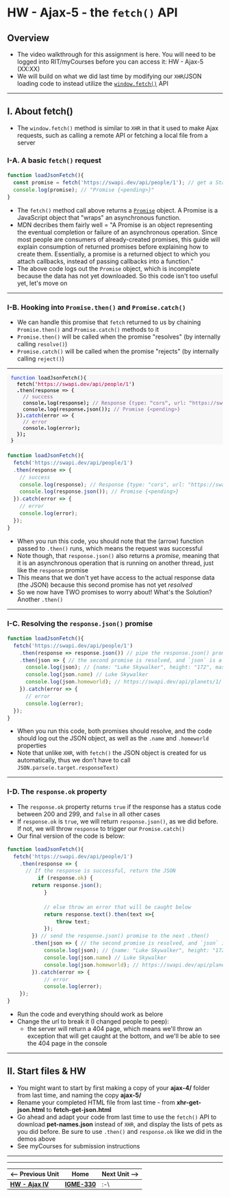 # HW - Ajax-5 - the `fetch()` API

## Overview

- The video walkthrough for this assignment is here. You will need to be logged into RIT/myCourses before you can access it: HW - Ajax-5 (XX:XX)
- We will build on what we did last time by modifying our `XHR`/JSON loading code to instead utilize the [`window.fetch()`](https://developer.mozilla.org/en-US/docs/Web/API/Fetch_API/Using_Fetch) API


<hr>

## I. About fetch()
- The `window.fetch()` method is similar to `XHR` in that it used to make Ajax requests, such as calling a remote API or fetching a local file from a server

### I-A. A basic `fetch()` request

```js
function loadJsonFetch(){
  const promise = fetch('https://swapi.dev/api/people/1'); // get a Star Wars character
  console.log(promise); // "Promise {<pending>}"
}
```

- The `fetch()` method call above returns a [`Promise`](https://developer.mozilla.org/en-US/docs/Web/JavaScript/Guide/Using_promises) object. A Promise is a JavaScript object that "wraps" an asynchronous function.
- MDN decribes them fairly well = "A Promise is an object representing the eventual completion or failure of an asynchronous operation. Since most people are consumers of already-created promises, this guide will explain consumption of returned promises before explaining how to create them. Essentially, a promise is a returned object to which you attach callbacks, instead of passing callbacks into a function."
- The above code logs out the `Promise` object, which is incomplete because the data has not yet downloaded. So this code isn't too useful yet, let's move on

<hr>

### I-B. Hooking into `Promise.then()` and `Promise.catch()`

- We can handle this promise that `fetch` returned to us by chaining `Promise.then()` and `Promise.catch()` methods to it
- `Promise.then()` will be called when the promise "resolves" (by internally calling `resolve()`)
- `Promise.catch()` will be called when the promise "rejects" (by internally calling `reject()`)

<hr>

![screenshot](_images/_ajax-images/HW-ajax-4.png)

</hr>

```js
function loadJsonFetch(){
  fetch('https://swapi.dev/api/people/1')
  .then(response => {
    // success
    console.log(response); // Response {type: "cors", url: "https://swapi.dev/api/people/1", redirected: false, status: 200, ok: true, …}
    console.log(response.json()); // Promise {<pending>}	
  }).catch(error => {
    // error
    console.log(error);
  });
}
```
- When you run this code, you should note that the (arrow) function passed to `.then()` runs, which means the request was successful 
- Note though, that `response.json()` also returns a *promise*, meaning that it is an asynchronous operation that is running on another thread, just like the `response` promise
- This means that we don't yet have access to the actual response data (the JSON) because this second promise has not yet *resolved* 
- So we now have TWO promises to worry about! What's the Solution? Another `.then()`

<hr>

### I-C. Resolving the `response.json()` promise

```js
function loadJsonFetch(){
  fetch('https://swapi.dev/api/people/1')
    .then(response => response.json()) // pipe the response.json() promise to the next .then()
    .then(json => { // the second promise is resolved, and `json` is a JSON object
      console.log(json); // {name: "Luke Skywalker", height: "172", mass: "77", hair_color: "blond", skin_color: "fair", …}
      console.log(json.name) // Luke Skywalker
      console.log(json.homeworld); // https://swapi.dev/api/planets/1/
    }).catch(error => {
      // error
      console.log(error);
  });
}
```

- When you run this code, both promises should resolve, and the code should log out the JSON object, as well as the `.name` and `.homeworld` properties
- Note that unlike `XHR`, with `fetch()` the JSON object is created for us automatically, thus we don't have to call `JSON.parse(e.target.responseText)`

<hr>

### I-D. The `response.ok` property

- The `response.ok` property returns `true` if the response has a status code between 200 and 299, and `false` in all other cases
- If `response.ok` is `true`, we will return `response.json()`, as we did before. If not, we will throw `response` to trigger our `Promise.catch()`
- Our final version of the code is below:

```js
function loadJsonFetch(){
  fetch('https://swapi.dev/api/people/1')
    .then(response => {
      // If the response is successful, return the JSON
		  if (response.ok) {
        return response.json();
			}

			// else throw an error that will be caught below
			return response.text().then(text =>{
				throw text;
			});
		}) // send the response.json() promise to the next .then()
		.then(json => { // the second promise is resolved, and `json` is a JSON object
			console.log(json); // {name: "Luke Skywalker", height: "172", mass: "77", hair_color: "blond", skin_color: "fair", …}
			console.log(json.name) // Luke Skywalker
			console.log(json.homeworld); // https://swapi.dev/api/planets/1/
		}).catch(error => {
			// error
			console.log(error);
	});
}
```

- Run the code and everything should work as belore
- Change the url to break it (I changed people to peep):
  - the server will return a 404 page, which means we'll throw an exception that will get caught at the bottom, and we'll be able to see the 404 page in the console
  
<hr>

## II. Start files & HW
- You might want to start by first making a copy of your **ajax-4/** folder from last time, and naming the copy **ajax-5/**
- Rename your completed HTML file from last time - from **xhr-get-json.html** to **fetch-get-json.html** 
- Go ahead and adapt your code from last time to use the `fetch()` API to download **pet-names.json** instead of `XHR`, and display the lists of pets as you did before. Be sure to use `.then()` and `response.ok` like we did in the demos above
- See myCourses for submission instructions

<hr><hr>

| <-- Previous Unit | Home | Next Unit -->
| --- | --- | --- 
|   [**HW - Ajax IV**](HW-ajax-4.md)  |  [**IGME-330**](../README.md) | :-\
